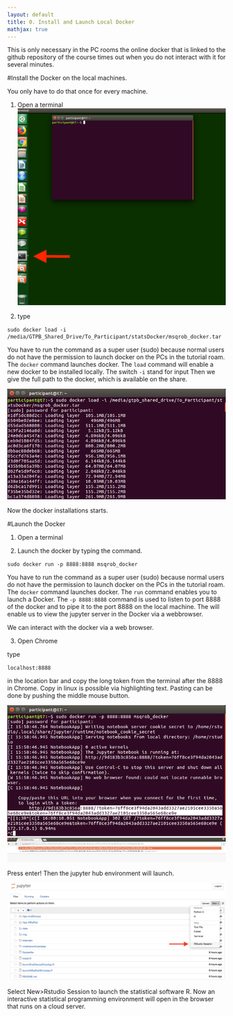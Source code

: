 ```yaml
---
layout: default
title: 0. Install and Launch Local Docker
mathjax: true
---
```


This is only necessary in the PC rooms the online docker that is linked to the github repository of the course times out when you do not interact with it for several minutes. 

#Install the Docker on the local machines.

You only have to do that once for every machine.

1. Open a terminal
![Figure Launch Docker 1](./figs/installDocker1.png)

2. type

```
sudo docker load -i /media/GTPB_Shared_Drive/To_Participant/statsDocker/msqrob_docker.tar
```

You have to run the command as a super user (sudo) because normal users do not have the permission to launch docker on the PCs in the tutorial roam.
The `docker` command launches docker.
The `load` command will enable a new docker to be installed locally.
The switch `-i` stand for input
Then we give the full path to the docker, which is available on the share.

![Figure Launch Docker 2](./figs/installDocker2.png)

Now the docker installations starts.

#Launch the Docker

1. Open a terminal

2. Launch the docker by typing the command.

```
sudo docker run -p 8888:8888 msqrob_docker
```

You have to run the command as a super user (sudo) because normal users do not have the permission to launch docker on the PCs in the tutorial roam.
The `docker` command launches docker.
The `run` command enables you to launch a Docker.
The `-p 8888:8888` command is used to listen to port 8888 of the docker and to pipe it to the port 8888 on the local machine.
The will enable us to view the jupyter server in the Docker via a webbrowser.

We can interact with the docker via a web browser.

3. Open Chrome

type

```
localhost:8888
```
in the location bar and copy the long token from the terminal after the 8888 in Chrome.
Copy in linux is possible via highlighting text. Pasting can be done by pushing the middle mouse button.

![Figure Launch Docker 1](./figs/launchDocker1.png)
![Figure Launch Docker 2](./figs/launchDocker2.png)

Press enter! Then the jupyter hub environment will launch.

![Figure ](./figs/jupyterHub.png)

Select New>Rstudio Session to launch the statistical software R.
Now an interactive statistical programming environment will open in the browser that runs on a cloud server.
